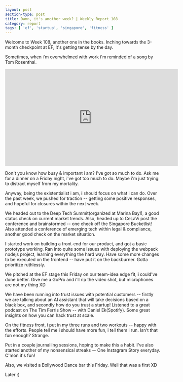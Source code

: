 ```yaml
---
layout: post
section-type: post
title: Damn, it's another week? | Weekly Report 108
category: report
tags: [ 'ef', 'startup', 'singapore', 'fitness' ]
---
```


Welcome to Week 108, another one in the books. Inching towards the 3-month checkpoint at EF, it's getting tense by the day.

Sometimes, when i'm overwhelmed with work i'm reminded of a song by Tom Rosenthal. 

<iframe width="560" height="315" src="https://www.youtube.com/embed/iG9h3KUtaIc" frameborder="0" allow="autoplay; encrypted-media" allowfullscreen></iframe>

Don't you know how busy & important i am? I've got so much to do.
Ask me for a dinner on a Friday night, i've got too much to do.
Maybe i'm just trying to distract myself from my mortality.

Anyway, being the existentialist i am, i should focus on what i can do. Over the past week, we pushed for traction -- getting some positive responses, and hopeful for closures within the next week.

We headed out to the Deep Tech Summit(organized at Marina Bay!), a good status check on current market trends. Also, headed up to CeLaVi post the conference and brainstormed -- one check off the Singapore Bucketlist! Also attended a conference of emerging tech within legal & compliance, another good check on the market situation. 

I started work on building a front-end for our product, and got a basic prototype working. Ran into quite some issues with deploying the webpack nodejs project, learning everything the hard way. Have some more changes to be executed on the frontend -- have put it on the backburner. Gotta prioritize ruthlessly. 

We pitched at the EF stage this Friday on our team-idea edge fit, i could've done better. Give me a GoPro and i'll rip the video shot, but microphones are not my thing XD

We have been running into trust issues with potential customers -- firstly we are talking about an AI assistant that will take decisions based on a black box, and secondly how do you trust a startup! Listened to a great podcast on The Tim Ferris Show -- with Daniel Ek(Spotify). Some great insights on how you can hack trust at scale. 

On the fitness front, i put in my three runs and two workouts -- happy with the efforts. People tell me i should have more fun, i tell them i run. Isn't that fun enough? Strange.

Put in a couple journalling sessions, hoping to make this a habit. I've also started another of my nonsensical streaks -- One Instagram Story everyday. C'mon it's fun!

Also, we visited a Bollywood Dance bar this Friday. Well that was a first XD

Later :)